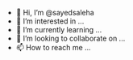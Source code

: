 - 👋 Hi, I’m @sayedsaleha
- 👀 I’m interested in ...
- 🌱 I’m currently learning ...
- 💞️ I’m looking to collaborate on ...
- 📫 How to reach me ...

<!---
sayedsaleha/sayedsaleha is a ✨ special ✨ repository because its `README.md` (this file) appears on your GitHub profile.
You can click the Preview link to take a look at your changes.
--->
